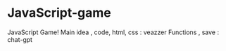 # JavaScript-game
JavaScript Game!
Main idea , code, html, css  : veazzer
Functions , save : chat-gpt
